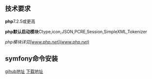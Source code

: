 ## 技术要求

<b>php</b>7.2.5或更高

<b>php默认启动模块</b>Ctype,icon,JSON,PCRE,Session,SimpleXML,Tokenizer

*php模块详见[www.php.net](www.php.net)*

## symfony命令安装

[gihub地址](https://github.com/symfony/cli) 
[下载地址](https://symfony.com/download)